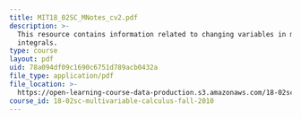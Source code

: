 ```yaml
---
title: MIT18_02SC_MNotes_cv2.pdf
description: >-
  This resource contains information related to changing variables in multiple
  integrals.
type: course
layout: pdf
uid: 78a094df09c1690c6751d789acb0432a
file_type: application/pdf
file_location: >-
  https://open-learning-course-data-production.s3.amazonaws.com/18-02sc-multivariable-calculus-fall-2010/78a094df09c1690c6751d789acb0432a_MIT18_02SC_MNotes_cv2.pdf
course_id: 18-02sc-multivariable-calculus-fall-2010
---
```

